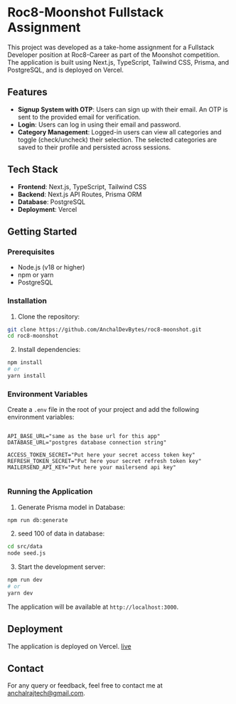 # Roc8-Moonshot Fullstack Assignment

This project was developed as a take-home assignment for a Fullstack Developer position at Roc8-Career as part of the Moonshot competition. The application is built using Next.js, TypeScript, Tailwind CSS, Prisma, and PostgreSQL, and is deployed on Vercel.

## Features

- **Signup System with OTP**: Users can sign up with their email. An OTP is sent to the provided email for verification.
- **Login**: Users can log in using their email and password.
- **Category Management**: Logged-in users can view all categories and toggle (check/uncheck) their selection. The selected categories are saved to their profile and persisted across sessions.

## Tech Stack

- **Frontend**: Next.js, TypeScript, Tailwind CSS
- **Backend**: Next.js API Routes, Prisma ORM
- **Database**: PostgreSQL
- **Deployment**: Vercel

## Getting Started

### Prerequisites

- Node.js (v18 or higher)
- npm or yarn
- PostgreSQL

### Installation

1. Clone the repository:

```bash
git clone https://github.com/AnchalDevBytes/roc8-moonshot.git
cd roc8-moonshot
```

2. Install dependencies:

```bash
npm install
# or
yarn install
```

### Environment Variables

Create a `.env` file in the root of your project and add the following environment variables:

```plaintext

API_BASE_URL="same as the base url for this app"
DATABASE_URL="postgres database connection string"

ACCESS_TOKEN_SECRET="Put here your secret access token key"
REFRESH_TOKEN_SECRET="Put here your secret refresh token key"
MAILERSEND_API_KEY="Put here your mailersend api key"


```

### Running the Application

1. Generate Prisma model in Database:

```bash
npm run db:generate
```

2. seed 100 of data in database:

```bash
cd src/data
node seed.js
```

3. Start the development server:

```bash
npm run dev
# or
yarn dev
```

The application will be available at `http://localhost:3000`.

## Deployment

The application is deployed on Vercel. [live](https://roc8-moonshot-henna.vercel.app)

## Contact

For any query or feedback, feel free to contact me at [anchalrajtech@gmail.com](mailto:anchalrajtech@gmail.com).

